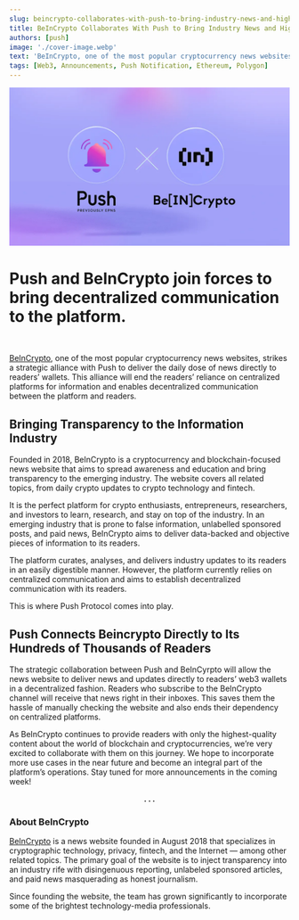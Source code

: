 ```yaml
---
slug: beincrypto-collaborates-with-push-to-bring-industry-news-and-high-quality-content-directly-to
title: BeInCrypto Collaborates With Push to Bring Industry News and High-Quality Content Directly to Readers’ Wallets
authors: [push]
image: './cover-image.webp'
text: 'BeInCrypto, one of the most popular cryptocurrency news websites, strikes a strategic alliance with Push to deliver the daily dose of news directly to readers’ wallets. This alliance will end the readers’ reliance on centralized platforms for information and enables decentralized communication between the platform and readers.'
tags: [Web3, Announcements, Push Notification, Ethereum, Polygon]
---
```


![Cover image of BeInCrypto Collaborates With Push to Bring Industry News and High-Quality Content Directly to Readers’ Wallets](./cover-image.webp)

<!--truncate-->

<!--customheaderpoint-->

# Push and BeInCrypto join forces to bring decentralized communication to the platform.

<br/>

[BeInCrypto](https://beincrypto.com/), one of the most popular cryptocurrency news websites, strikes a strategic alliance with Push to deliver the daily dose of news directly to readers’ wallets. This alliance will end the readers’ reliance on centralized platforms for information and enables decentralized communication between the platform and readers.

## Bringing Transparency to the Information Industry

Founded in 2018, BeInCrypto is a cryptocurrency and blockchain-focused news website that aims to spread awareness and education and bring transparency to the emerging industry. The website covers all related topics, from daily crypto updates to crypto technology and fintech.

It is the perfect platform for crypto enthusiasts, entrepreneurs, researchers, and investors to learn, research, and stay on top of the industry. In an emerging industry that is prone to false information, unlabelled sponsored posts, and paid news, BeInCrypto aims to deliver data-backed and objective pieces of information to its readers.

The platform curates, analyses, and delivers industry updates to its readers in an easily digestible manner. However, the platform currently relies on centralized communication and aims to establish decentralized communication with its readers.

This is where Push Protocol comes into play.

## Push Connects Beincrypto Directly to Its Hundreds of Thousands of Readers

The strategic collaboration between Push and BeInCyrpto will allow the news website to deliver news and updates directly to readers’ web3 wallets in a decentralized fashion. Readers who subscribe to the BeInCrypto channel will receive that news right in their inboxes. This saves them the hassle of manually checking the website and also ends their dependency on centralized platforms.

As BeInCrypto continues to provide readers with only the highest-quality content about the world of blockchain and cryptocurrencies, we’re very excited to collaborate with them on this journey. We hope to incorporate more use cases in the near future and become an integral part of the platform’s operations. Stay tuned for more announcements in the coming week!

<center><b>.  .  .</b></center>

### About BeInCrypto

[BeInCrypto](https://beincrypto.com/) is a news website founded in August 2018 that specializes in cryptographic technology, privacy, fintech, and the Internet — among other related topics. The primary goal of the website is to inject transparency into an industry rife with disingenuous reporting, unlabeled sponsored articles, and paid news masquerading as honest journalism.

Since founding the website, the team has grown significantly to incorporate some of the brightest technology-media professionals.
